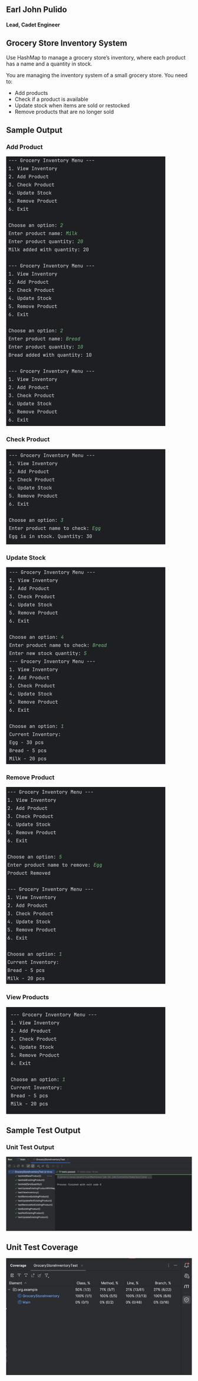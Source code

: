 ## Earl John Pulido
#### Lead, Cadet Engineer

## Grocery Store Inventory System
Use HashMap to manage a grocery store’s inventory, where each product has a name and a quantity in stock.

You are managing the inventory system of a small grocery store. You need to:
- Add products 
- Check if a product is available 
- Update stock when items are sold or restocked 
- Remove products that are no longer sold

## Sample Output

### Add Product
![img.png](img.png)

### Check Product
![img_1.png](img_1.png)

### Update Stock
![img_2.png](img_2.png)

### Remove Product
![img_3.png](img_3.png)

### View Products
![img_4.png](img_4.png)


## Sample Test Output

### Unit Test Output
![img_5.png](img_5.png)

## Unit Test Coverage
![img_6.png](img_6.png)
